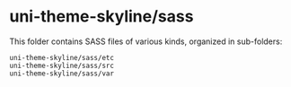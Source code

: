 # uni-theme-skyline/sass

This folder contains SASS files of various kinds, organized in sub-folders:

    uni-theme-skyline/sass/etc
    uni-theme-skyline/sass/src
    uni-theme-skyline/sass/var
